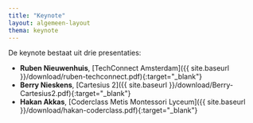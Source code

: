 ```yaml
---
title: "Keynote"
layout: algemeen-layout
thema: keynote
---
```


De keynote bestaat uit drie presentaties:

* **Ruben Nieuwenhuis**, [TechConnect Amsterdam]({{ site.baseurl }}/download/ruben-techconnect.pdf){:target="_blank"}
* **Berry Nieskens**, [Cartesius 2]({{ site.baseurl }}/download/Berry-Cartesius2.pdf){:target="_blank"}
* **Hakan Akkas**, [Coderclass Metis Montessori Lyceum]({{ site.baseurl }}/download/hakan-coderclass.pdf){:target="_blank"}
